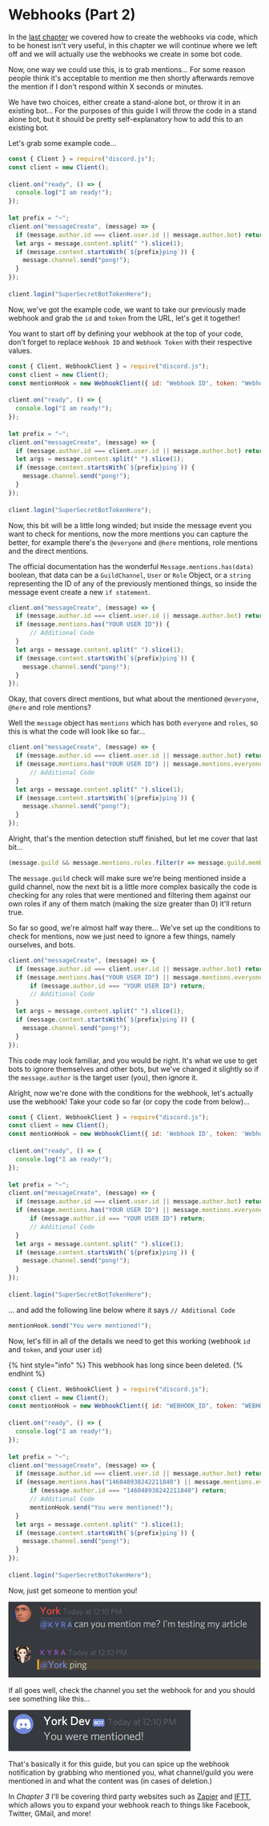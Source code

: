 # Webhooks \(Part 2\)

In the [last chapter](discord-webhooks-part-1.md) we covered how to create the webhooks via code, which to be honest isn't very useful, in this chapter we will continue where we left off and we will actually use the webhooks we create in some bot code.

Now, one way we could use this, is to grab mentions... For some reason people think it's acceptable to mention me then shortly afterwards remove the mention if I don't respond within X seconds or minutes.

We have two choices, either create a stand-alone bot, or throw it in an existing bot... For the purposes of this guide I will throw the code in a stand alone bot, but it should be pretty self-explanatory how to add this to an existing bot.

Let's grab some example code...

```javascript
const { Client } = require("discord.js");
const client = new Client();

client.on("ready", () => {
  console.log("I am ready!");
});

let prefix = "~";
client.on("messageCreate", (message) => {
  if (message.author.id === client.user.id || message.author.bot) return;
  let args = message.content.split(" ").slice(1);
  if (message.content.startsWith(`${prefix}ping`)) {
    message.channel.send("pong!");
  }
});

client.login("SuperSecretBotTokenHere");
```

Now, we've got the example code, we want to take our previously made webhook and grab the `id` and `token` from the URL, let's get it together!

You want to start off by defining your webhook at the top of your code, don't forget to replace `Webhook ID` and `Webhook Token` with their respective values.

```javascript
const { Client, WebhookClient } = require("discord.js");
const client = new Client();
const mentionHook = new WebhookClient({ id: "Webhook ID", token: "Webhook Token" });

client.on("ready", () => {
  console.log("I am ready!");
});

let prefix = "~";
client.on("messageCreate", (message) => {
  if (message.author.id === client.user.id || message.author.bot) return;
  let args = message.content.split(" ").slice(1);
  if (message.content.startsWith(`${prefix}ping`)) {
    message.channel.send("pong!");
  }
});

client.login("SuperSecretBotTokenHere");
```

Now, this bit will be a little long winded; but inside the message event you want to check for mentions, now the more mentions you can capture the better, for example there's the `@everyone` and `@here` mentions, role mentions and the direct mentions.

The official documentation has the wonderful `Message.mentions.has(data)` boolean, that data can be a `GuildChannel`, `User` or `Role` Object, or a `string` representing the ID of any of the previously mentioned things, so inside the message event create a new `if statement`.

```javascript
client.on("messageCreate", (message) => {
  if (message.author.id === client.user.id || message.author.bot) return;
  if (message.mentions.has("YOUR USER ID")) {
      // Additional Code
  }
  let args = message.content.split(" ").slice(1);
  if (message.content.startsWith(`${prefix}ping`)) {
    message.channel.send("pong!");
  }
});
```

Okay, that covers direct mentions, but what about the mentioned `@everyone`, `@here` and role mentions?

Well the `message` object has `mentions` which has both `everyone` and `roles`, so this is what the code will look like so far...

```javascript
client.on("messageCreate", (message) => {
  if (message.author.id === client.user.id || message.author.bot) return;
  if (message.mentions.has("YOUR USER ID") || message.mentions.everyone || (message.guild && message.mentions.roles.filter(r => message.guild.members.cache.get("YOUR USER ID").roles.cache.has(r.id)).size > 0)) {
      // Additional Code
  }
  let args = message.content.split(" ").slice(1);
  if (message.content.startsWith(`${prefix}ping`)) {
    message.channel.send("pong!");
  }
});
```

Alright, that's the mention detection stuff finished, but let me cover that last bit...

```javascript
(message.guild && message.mentions.roles.filter(r => message.guild.members.cache.get("YOUR USER ID").roles.cache.has(r.id)).size > 0)
```

The `message.guild` check will make sure we're being mentioned inside a guild channel, now the next bit is a little more complex basically the code is checking for any roles that were mentioned and filtering them against our own roles if any of them match \(making the size greater than 0\) it'll return true.

So far so good, we're almost half way there... We've set up the conditions to check for mentions, now we just need to ignore a few things, namely ourselves, and bots.

```javascript
client.on("messageCreate", (message) => {
  if (message.author.id === client.user.id || message.author.bot) return;
  if (message.mentions.has("YOUR USER ID") || message.mentions.everyone || (message.guild && message.mentions.roles.filter(r => message.guild.members.cache.get("YOUR USER ID").roles.cache.has(r.id)).size > 0)) {
      if (message.author.id === "YOUR USER ID") return;
      // Additional Code
  }
  let args = message.content.split(" ").slice(1);
  if (message.content.startsWith(`${prefix}ping`)) {
    message.channel.send("pong!");
  }
});
```

This code may look familiar, and you would be right. It's what we use to get bots to ignore themselves and other bots, but we've changed it slightly so if the `message.author` is the target user \(you\), then ignore it.

Alright, now we're done with the conditions for the webhook, let's actually use the webhook! Take your code so far \(or copy the code from below\)...

```javascript
const { Client, WebhookClient } = require("discord.js");
const client = new Client();
const mentionHook = new WebhookClient({ id: 'Webhook ID', token: 'Webhook Token' });

client.on("ready", () => {
  console.log("I am ready!");
});

let prefix = "~";
client.on("messageCreate", (message) => {
  if (message.author.id === client.user.id || message.author.bot) return;
  if (message.mentions.has("YOUR USER ID") || message.mentions.everyone || (message.guild && message.mentions.roles.filter(r => message.guild.members.cache.get("YOUR USER ID").roles.cache.has(r.id)).size > 0)) {
      if (message.author.id === "YOUR USER ID") return;
      // Additional Code
  }
  let args = message.content.split(" ").slice(1);
  if (message.content.startsWith(`${prefix}ping`)) {
    message.channel.send("pong!");
  }
});

client.login("SuperSecretBotTokenHere");
```

... and add the following line below where it says `// Additional Code`

```javascript
mentionHook.send("You were mentioned!");
```

Now, let's fill in all of the details we need to get this working \(webhook `id` and `token`, and your user `id`\)

{% hint style="info" %}
This webhook has long since been deleted.
{% endhint %}

```javascript
const { Client, WebhookClient } = require("discord.js");
const client = new Client();
const mentionHook = new WebhookClient({ id: "WEBHOOK_ID", token: "WEBHOOK_TOKEN" });

client.on("ready", () => {
  console.log("I am ready!");
});

let prefix = "~";
client.on("messageCreate", (message) => {
  if (message.author.id === client.user.id || message.author.bot) return;
  if (message.mentions.has("146048938242211840") || message.mentions.everyone || (message.guild && message.mentions.roles.filter(r => message.guild.members.cache.get("146048938242211840").roles.cache.has(r.id)).size > 0)) {
      if (message.author.id === "146048938242211840") return;
      // Additional Code
      mentionHook.send("You were mentioned!");
  }
  let args = message.content.split(" ").slice(1);
  if (message.content.startsWith(`${prefix}ping`)) {
    message.channel.send("pong!");
  }
});

client.login("SuperSecretBotTokenHere");
```

Now, just get someone to mention you!

![Getting Mentioned](../.gitbook/assets/wh06.png)

If all goes well, check the channel you set the webhook for and you should see something like this...

![You got Mentioned!](../.gitbook/assets/wh07.png)

That's basically it for this guide, but you can spice up the webhook notification by grabbing who mentioned you, what channel/guild you were mentioned in and what the content was \(in cases of deletion.\)

In _Chapter 3_ I'll be covering third party websites such as [Zapier](https://zapier.com/) and [IFTT](https://ifttt.com/), which allows you to expand your webhook reach to things like Facebook, Twitter, GMail, and more!
